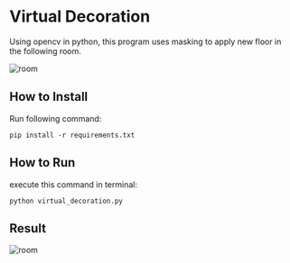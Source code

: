 # Virtual Decoration
Using opencv in python, this program uses masking to apply new floor in the following room.

![room](https://github.com/user-attachments/assets/04c68860-a4d9-414e-8e22-c0e593f4132f)


## How to Install
Run following command:
```
pip install -r requirements.txt
```

## How to Run
execute this command in terminal:
```
python virtual_decoration.py
```

## Result
![room](https://github.com/user-attachments/assets/f3424b0f-d35a-4369-9e65-bd05d64c5f08)
